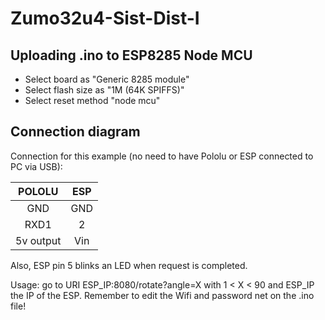 # Zumo32u4-Sist-Dist-I

## Uploading .ino to ESP8285 Node MCU

- Select board as "Generic 8285 module"
- Select flash size as "1M (64K SPIFFS)"
- Select reset method "node mcu"

## Connection diagram

Connection for this example (no need to have Pololu or ESP connected to PC via USB):

|  POLOLU   | ESP  |
| :-------: | :--: |
|    GND    | GND  |
|   RXD1    |  2   |
| 5v output | Vin  |

Also, ESP pin 5 blinks an LED when request is completed.

Usage: go to URI ESP_IP:8080/rotate?angle=X     with 1 < X < 90 and ESP_IP the IP of the ESP. Remember to edit the Wifi and password net on the .ino file!